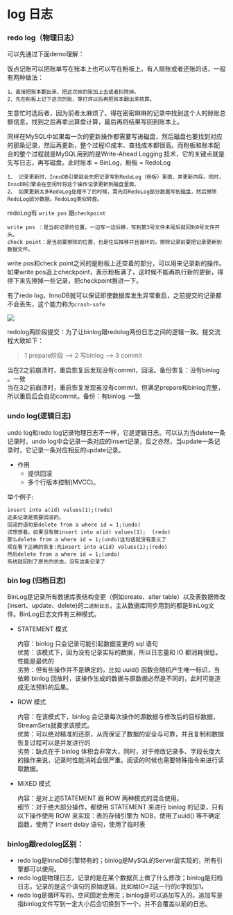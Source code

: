 # log 日志

### redo log（物理日志）

可以先通过下面demo理解：

饭点记账可以把账单写在账本上也可以写在粉板上。有人赊账或者还账的话，一般有两种做法：

    1、直接把账本翻出来，把这次赊的账加上去或者扣除掉。  
    2、先在粉板上记下这次的账，等打烊以后再把账本翻出来核算。

生意忙时选后者，因为前者太麻烦了。得在密密麻麻的记录中找到这个人的赊账总额信息，找到之后再拿出算盘计算，最后再将结果写回到账本上。

同样在MySQL中如果每一次的更新操作都需要写进磁盘，然后磁盘也要找到对应的那条记录，然后再更新，整个过程IO成本、查找成本都很高。而粉板和账本配合的整个过程就是MySQL用到的是Write-Ahead Logging 技术，它的关键点就是先写日志，再写磁盘。此时账本 = BinLog，粉板 = RedoLog

    1、 记录更新时，InnoDB引擎就会先把记录写到RedoLog（粉板）里面，并更新内存。同时，InnoDB引擎会在空闲时将这个操作记录更新到磁盘里面。
    2、 如果更新太多RedoLog处理不了的时候，需先将RedoLog部分数据写到磁盘，然后擦除RedoLog部分数据。RedoLog类似转盘。
    
redoLog有 `write pos` 跟`checkpoint`

    write pos ：是当前记录的位置，一边写一边后移，写到第3号文件末尾后就回到0号文件开头。    
    check point：是当前要擦除的位置，也是往后推移并且循环的，擦除记录前要把记录更新到数据文件。

write pos和check point之间的是粉板上还空着的部分，可以用来记录新的操作。如果write pos追上checkpoint，表示粉板满了，这时候不能再执行新的更新，得停下来先擦掉一些记录，把checkpoint推进一下。

有了redo log，InnoDB就可以保证即使数据库发生异常重启，之前提交的记录都不会丢失，这个能力称为`crash-safe`

![](https://mmbiz.qpic.cn/mmbiz_png/wJvXicD0z2dUQrRBUyxETV2RgzXuPqjscgO7ico0mApLjNfetKfiaSRovhW0hzcciav2OEibI4vOBAHEQUwG0K1Dtmw/640)

redolog两阶段提交：为了让binlog跟redolog两份日志之间的逻辑一致。提交流程大致如下：
> 1 prepare阶段 -->  2 写binlog  --> 3 commit

当在2之前崩溃时，重启恢复后发现没有commit，回滚。备份恢复：没有binlog 。一致   
当在3之前崩溃时，重启恢复发现虽没有commit，但满足prepare和binlog完整，所以重启后会自动commit。备份：有binlog. 一致  

### undo log(逻辑日志)

undo log和redo log记录物理日志不一样，它是逻辑日志。可以认为当delete一条记录时，undo log中会记录一条对应的insert记录，反之亦然，当update一条记录时，它记录一条对应相反的update记录。

- 作用
   + 提供回滚    
   + 多个行版本控制(MVCC)。
   
举个例子:  

    insert into a(id) values(1);(redo)  
    这条记录是需要回滚的。     
    回滚的语句是delete from a where id = 1;(undo)     
    试想想看。如果没有做insert into a(id) values(1);  (redo)
    那么delete from a where id = 1;(undo)这句话就没有意义了  
    现在看下正确的恢复:先insert into a(id) values(1);(redo)  
    然后delete from a where id = 1;(undo) 
    系统就回到了原先的状态，没有这条记录了 

### bin log (归档日志)

BinLog是记录所有数据库表结构变更（例如create、alter table）以及表数据修改(insert、update、delete)的`二进制日志`，主从数据库同步用到的都是BinLog文件。BinLog日志文件有三种模式。

- STATEMENT 模式 

    内容：binlog 只会记录可能引起数据变更的 sql 语句      
    优势：该模式下，因为没有记录实际的数据，所以日志量和 IO 都消耗很低，性能是最优的      
    劣势：但有些操作并不是确定的，比如 uuid() 函数会随机产生唯一标识，当依赖 binlog 回放时，该操作生成的数据与原数据必然是不同的，此时可能造成无法预料的后果。 
    
- ROW 模式 

    内容：在该模式下，binlog 会记录每次操作的源数据与修改后的目标数据，StreamSets就要求该模式。  
    优势：可以绝对精准的还原，从而保证了数据的安全与可靠，并且复制和数据恢复过程可以是并发进行的  
    劣势：缺点在于 binlog 体积会非常大，同时，对于修改记录多、字段长度大的操作来说，记录时性能消耗会很严重。阅读的时候也需要特殊指令来进行读取数据。     
    
- MIXED 模式

    内容：是对上述STATEMENT 跟 ROW  两种模式的混合使用。  
    细节：对于绝大部分操作，都使用 STATEMENT 来进行 binlog 的记录，只有以下操作使用 ROW 来实现：表的存储引擎为 NDB，使用了uuid() 等不确定函数，使用了 insert delay 语句，使用了临时表
    
    
### binlog跟redolog区别：
- redo log是InnoDB引擎特有的；binlog是MySQL的Server层实现的，所有引擎都可以使用。
- redo log是物理日志，记录的是在某个数据页上做了什么修改；binlog是归档日志，记录的是这个语句的原始逻辑，比如给ID=2这一行的c字段加1。
- redo log是循环写的，空间固定会用完；binlog是可以追加写入的。追加写是指binlog文件写到一定大小后会切换到下一个，并不会覆盖以前的日志。
